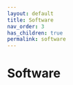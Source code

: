 ```yaml
---
layout: default
title: Software
nav_order: 3
has_children: true
permalink: software
---
```


# Software

